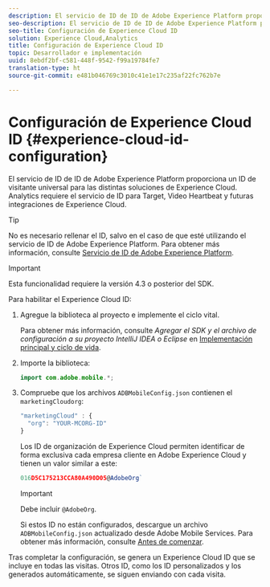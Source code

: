 ```yaml
---
description: El servicio de ID de ID de Adobe Experience Platform proporciona un ID de visitante universal para las distintas soluciones de Experience Cloud. Analytics requiere el servicio de ID para Target, Video Heartbeat y futuras integraciones de Experience Cloud.
seo-description: El servicio de ID de ID de Adobe Experience Platform proporciona un ID de visitante universal para las distintas soluciones de Experience Cloud. Analytics requiere el servicio de ID para Target, Video Heartbeat y futuras integraciones de Experience Cloud.
seo-title: Configuración de Experience Cloud ID
solution: Experience Cloud,Analytics
title: Configuración de Experience Cloud ID
topic: Desarrollador e implementación
uuid: 8ebdf2bf-c581-448f-9542-f99a19784fe7
translation-type: ht
source-git-commit: e481b046769c3010c41e1e17c235af22fc762b7e

---
```



# Configuración de Experience Cloud ID {#experience-cloud-id-configuration}

El servicio de ID de ID de Adobe Experience Platform proporciona un ID de visitante universal para las distintas soluciones de Experience Cloud. Analytics requiere el servicio de ID para Target, Video Heartbeat y futuras integraciones de Experience Cloud.

>[!TIP]
>
>No es necesario rellenar el ID, salvo en el caso de que esté utilizando el servicio de ID de Adobe Experience Platform. Para obtener más información, consulte [Servicio de ID de Adobe Experience Platform](https://marketing.adobe.com/resources/help/es_ES/mcvid/).

>[!IMPORTANT]
>
>Esta funcionalidad requiere la versión 4.3 o posterior del SDK.

Para habilitar el Experience Cloud ID:

1. Agregue la biblioteca al proyecto e implemente el ciclo vital.

   Para obtener más información, consulte *Agregar el SDK y el archivo de configuración a su proyecto IntelliJ IDEA o Eclipse* en [Implementación principal y ciclo de vida](/help/android/getting-started/dev-qs.md).

1. Importe la biblioteca:

   ```java
   import com.adobe.mobile.*;
   ```

1. Compruebe que los archivos `ADBMobileConfig.json` contienen el `marketingCloudorg`:

   ```js
   "marketingCloud" : { 
     "org": "YOUR-MCORG-ID" 
   }
   ```

   Los ID de organización de Experience Cloud permiten identificar de forma exclusiva cada empresa cliente en Adobe Experience Cloud y tienen un valor similar a este:

   ```js
   016D5C175213CCA80A490D05@AdobeOrg`
   ```

   >[!IMPORTANT]
   >
   >Debe incluir `@AdobeOrg`.

   Si estos ID no están configurados, descargue un archivo `ADBMobileConfig.json` actualizado desde Adobe Mobile Services. Para obtener más información, consulte [Antes de comenzar](/help/android/getting-started/requirements.md).

Tras completar la configuración, se genera un Experience Cloud ID que se incluye en todas las visitas. Otros ID, como los ID personalizados y los generados automáticamente, se siguen enviando con cada visita.
